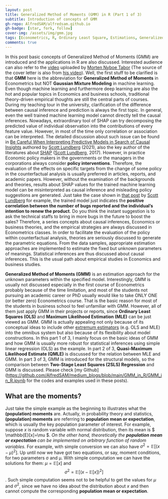 ```yaml
---
layout: post
title: Generalized Method of Moments (GMM) in R (Part 1 of 3)
subtitle: Introduction of concepts of GMM
gh-repo: AlfredSAM/alfredsam.github.io
gh-badge: [star, fork, follow]
cover-img: /assets/img/gmm.jpg
tags: [Econometrics, R, Ordinary Least Square, Estimations, Generalized Methods of Moment]
comments: true
---
```



In this post basic concepts of Generalized Method of Moments (GMM) are introduced and the applications in R are also discussed. Interested audience can also refer to the [video](https://youtu.be/bNWhsHug1rc) uploaded by [Morten Nyboe Tabor](http://scholar.google.dk/citations?user=BFWWSE8AAAAJ&hl=en) (The source of the cover letter is also from [his video](https://i.ytimg.com/vi/bNWhsHug1rc/maxresdefault.jpg)). Well, the first stuff to be clarified is that **GMM** here is the abbreviation for **Generalized Method of Moments** in Econometrics but NOT **Gaussian Mixture Modeling** in machine learning. Even though machine learning and furthermore deep learning are also the hot and popular topics in Economics and business schools, traditional theory-driven empirical thoughts are still the central parts of courses. During my teaching tour in the university, clarification of the difference between causal inference and prediction is always the first topic. In general, even the well trained machine learning model cannot directly tell the causal inferences. Nowadays, extraordinary tool of SHAP can try decomposing the predicted value of individual observation into the contributions of every feature value. However, in most of the time only correlation or association can be interpreted. The detailed discussion about such issue can be found in [Be Careful When Interpreting Predictive Models in Search of Causal Insights](https://towardsdatascience.com/be-careful-when-interpreting-predictive-models-in-search-of-causal-insights-e68626e664b6) authored by [Scott Lundberg](https://scottlundberg.com/) (2021), also the key author of the literatures about [SHAP](https://github.com/slundberg/shap) ([Scott Lundberg](https://scottlundberg.com/), 2017). However, in practice Economic policy makers in the governments or the managers in the corporations always consider **policy interventions**. Therefore, the evaluation of the effects on specific targets from the change of some policy in the counterfactual analysis is usually preferred in articles, reports, and academic papers. However, without the examination of the backgrounds and theories, results about SHAP values for the trained machine learning model can be misinterpreted as causal inference and misleading policy suggestions are generated. Just take the case shown in [that post](https://towardsdatascience.com/be-careful-when-interpreting-predictive-models-in-search-of-causal-insights-e68626e664b6) by [Scott Lundberg](https://scottlundberg.com/) for example, the trained model just indicates the **positive correlation between the number of bugs reported and the individual’s intention to renew the product**. Do you think the instant suggestion is to ask the technical staffs to bring in more bugs in the future to boost the sales? Therefore, a series concepts about causal inferences, Economics or business theories, and the empirical strategies are always discussed in Econometrics classes. In order to facilitate the evaluation of the policy within counterfactual analysis, theories are seriously discussed to generate the parametric equations. From the data samples, appropriate estimation approaches are implemented to estimate the fixed but unknown parameters of meanings. Statistical inferences are thus discussed about causal inferences. This is the usual path about empirical studies in Economics and business studies.

**Generalized Method of Moments (GMM)** is an estimation approach for the unknown parameters within the specified model. Interestingly, GMM is usually not discussed especially in the first course of Econometrics probably because of the time limitation, and most of the students not pursuing an academic career or PhD usually would like to take ONLY ONE (or better zero) Econometrics course. That is the basic reason for most of the students in business school to feel unfamiliar with GMM. However, all of them just apply GMM in their projects or reports, since **Ordinary Least Squares (OLS)** and **Maximum Likelihood Estimation (MLE)** can be just viewed as GMM. GMM is actually appealing not only because of its conceptual ideas to include other [extremum estimators](https://en.wikipedia.org/wiki/Extremum_estimator) (e.g. OLS and MLE) into the omnibus system but also because of its flexibility about model constructions. In this part 1 of 3, I mainly focus on the basic ideas of GMM and how GMM is usually more robust for statistical inferences using simple linear regression (OLS) as the example. In part 2 of 3, **Quasi-Maximum Likelihood Estimate (QMLE)** is discussed for the relation between MLE and GMM. In part 3 of 3, GMM is introduced for the structural models, so the comparison between **Two-Stage Least Squares (2SLS) Regression** and GMM is discussed. Please check [my Github](https://github.com/AlfredSAM/medium_blogs/blob/main/GMM_in_R/GMM_in_R.ipynb for the codes and examples used in these posts).


## What are the moments?

Just take the simple example as the beginning to illustrates what the **(population) moments** are. Actually, in probability theory and statistics, **(population) moments** are referring to **population mean or expectation**, which is usually the key population parameter of interest. For example, suppose $x$ is random variable with normal distribution, then its mean is $ \mathbb{E}[x]=\mu $. _On the other hand, theoretically the **population mean or expectation** can be implemented on arbitrary function of random variables._ For example, with simple conversion we can also have $\sigma^2=\mathbb{E}[(x-\mu)^2]$. Up until now we have got two equations, or say, moment conditions, for two parameters σ and μ. With simple computation we can have the solutions for them: $\mu=\mathbb{E}[x]$  and $$\sigma^2=\mathbb{E}[(x-\mathbb{E}[x])^2]$$. Such simple computation seems not to be helpful to get the values for $\mu$ and $\sigma^2$, since we have no idea about the distribution about $x$ and then cannot compute the corresponding **population mean or expectation**. 
